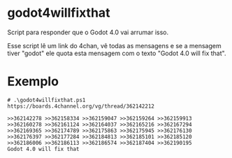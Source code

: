 # godot4willfixthat
Script para responder que o Godot 4.0 vai arrumar isso.

Esse script lê um link do 4chan, vê todas as mensagens e se a mensagem tiver "godot" ele quota esta mensagem com o texto  "Godot 4.0 will fix that".

# Exemplo

```
# .\godot4willfixthat.ps1 https://boards.4channel.org/vg/thread/362142212

>>362142278 >>362158334 >>362159047 >>362159264 >>362159913 >>362160278 >>362161124 >>362164037 >>362165216 >>362167294 >>362169365 >>362174789 >>362175863 >>362175945 >>362176130 >>362176397 >>362177284 >>362184813 >>362185101 >>362185120 >>362186006 >>362186113 >>362186574 >>362187404 >>362190195
Godot 4.0 will fix that
```